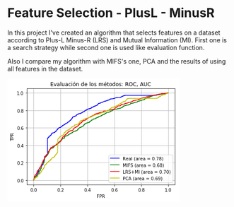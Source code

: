 # Feature Selection - PlusL - MinusR
In this project I've created an algorithm that selects features on a dataset according to Plus-L Minus-R (LRS) and Mutual Information (MI). First one is a search strategy while second one is used like evaluation function.

Also I compare my algorithm with MIFS's one, PCA and the results of using all features in the dataset.

![alt text](https://github.com/SilviaCalvarro/feature_selection_plusL_minusR/blob/main/images/roc.png)
